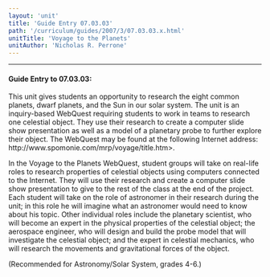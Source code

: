 ```yaml
---
layout: 'unit'
title: 'Guide Entry 07.03.03'
path: '/curriculum/guides/2007/3/07.03.03.x.html'
unitTitle: 'Voyage to the Planets'
unitAuthor: 'Nicholas R. Perrone'
---
```


<body>
<hr/>
 <h4>
  Guide Entry to 07.03.03:
 </h4>
 <p>
  This unit gives students an opportunity to research the eight common planets, dwarf planets, and the Sun in our solar system. The unit is an inquiry-based WebQuest requiring students to work in teams to research one celestial object. They use their research to create a computer slide show presentation as well as a model of a planetary probe to further explore their object. The WebQuest may be found at the following Internet address: http://www.spomonie.com/mrp/voyage/title.htm&gt;.
 </p>
<p>
  In the Voyage to the Planets WebQuest, student groups will take on real-life roles to research properties of celestial objects using computers connected to the Internet. They will use their research and create a computer slide show presentation to give to the rest of the class at the end of the project. Each student will take on the role of astronomer in their research during the unit; in this role he will imagine what an astronomer would need to know about his topic. Other individual roles include the planetary scientist, who will become an expert in the physical properties of the celestial object; the aerospace engineer, who will design and build the probe model that will investigate the celestial object; and the expert in celestial mechanics, who will research the movements and gravitational forces of the object.
 </p>
<p>
  (Recommended for Astronomy/Solar System, grades 4-6.)
 </p>

</body>
